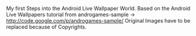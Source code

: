My first Steps into the Android Live Wallpaper World.
Based on the Android Live Wallpapers tutorial from androgames-sample -> http://code.google.com/p/androgames-sample/
Original Images have to be replaced because of Copyrights.